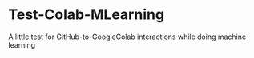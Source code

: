 # Test-Colab-MLearning

A little test for GitHub-to-GoogleColab interactions while doing machine learning
